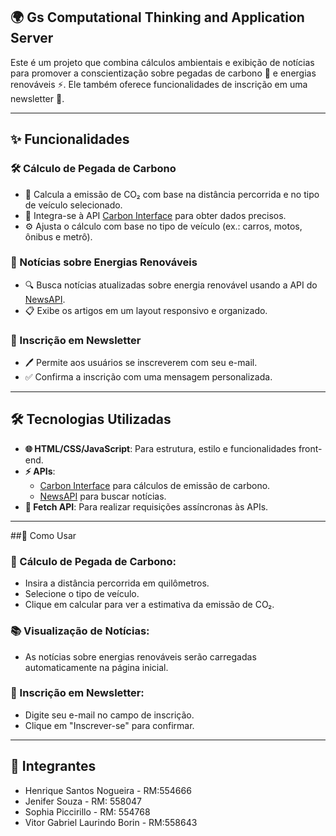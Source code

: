 ## 🌍 Gs Computational Thinking and Application Server
Este é um projeto que combina cálculos ambientais e exibição de notícias para promover a conscientização sobre pegadas de carbono 🌱 e energias renováveis ⚡. Ele também oferece funcionalidades de inscrição em uma newsletter 📩.

---

## ✨ Funcionalidades

### 🛠️ Cálculo de Pegada de Carbono
- 🚗 Calcula a emissão de CO₂ com base na distância percorrida e no tipo de veículo selecionado.
- 🔗 Integra-se à API [Carbon Interface](https://www.carboninterface.com/) para obter dados precisos.
- ⚙️ Ajusta o cálculo com base no tipo de veículo (ex.: carros, motos, ônibus e metrô).

### 📰 Notícias sobre Energias Renováveis
- 🔍 Busca notícias atualizadas sobre energia renovável usando a API do [NewsAPI](https://newsapi.org/).
- 📋 Exibe os artigos em um layout responsivo e organizado.

### 📧 Inscrição em Newsletter
- 🖊️ Permite aos usuários se inscreverem com seu e-mail.
- ✅ Confirma a inscrição com uma mensagem personalizada.

---

## 🛠️ Tecnologias Utilizadas

- **🌐 HTML/CSS/JavaScript**: Para estrutura, estilo e funcionalidades front-end.
- **⚡ APIs**:
  - [Carbon Interface](https://www.carboninterface.com/) para cálculos de emissão de carbono.
  - [NewsAPI](https://newsapi.org/) para buscar notícias.
- **🔄 Fetch API**: Para realizar requisições assíncronas às APIs.

---

##🎯 Como Usar

### 🌱 Cálculo de Pegada de Carbono:
- Insira a distância percorrida em quilômetros.
- Selecione o tipo de veículo.
- Clique em calcular para ver a estimativa da emissão de CO₂.

### 📚 Visualização de Notícias:
- As notícias sobre energias renováveis serão carregadas automaticamente na página inicial.

### 📩 Inscrição em Newsletter:
- Digite seu e-mail no campo de inscrição.
- Clique em "Inscrever-se" para confirmar.

---

## 👥 Integrantes
- Henrique Santos Nogueira - RM:554666
- Jenifer Souza - RM: 558047
- Sophia Piccirillo - RM: 554768
- Vitor Gabriel Laurindo Borin - RM:558643
